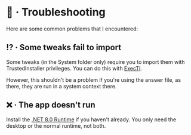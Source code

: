 # :wrench: · Troubleshooting

Here are some common problems that I encountered:

## :interrobang: · Some tweaks fail to import

Some tweaks (in the System folder only) require you to import them with TrustedInstaller privileges. You can do this with [ExecTI](https://winaero.com/download-execti-run-as-trustedinstaller/).

However, this shouldn't be a problem if you're using the answer file, as there, they are run in a system context there.

## :x: · The app doesn't run

Install the [.NET 8.0 Runtime](https://dotnet.microsoft.com/en-us/download/dotnet/8.0) if you haven't already. You only need the desktop or the normal runtime, not both.
